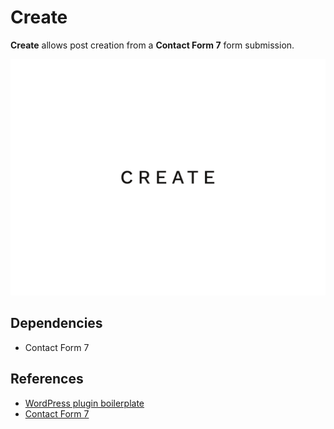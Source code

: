 # Create

__Create__ allows post creation from a __Contact Form 7__ form submission.

![Create](assets/screenshot.png)

## Dependencies

- Contact Form 7

## References

- [WordPress plugin boilerplate](https://github.com/DevinVinson/WordPress-Plugin-Boilerplate)
- [Contact Form 7](https://contactform7.com/)